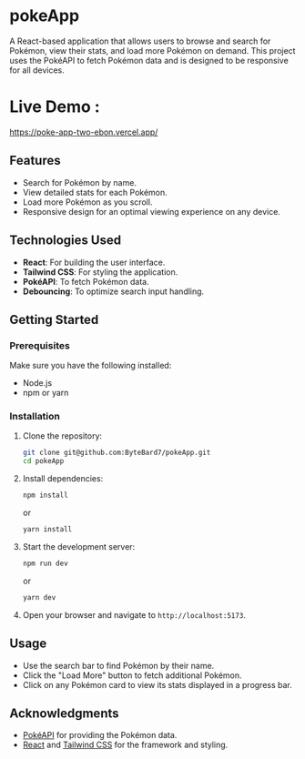 # pokeApp

A React-based application that allows users to browse and search for Pokémon, view their stats, and load more Pokémon on demand. This project uses the PokéAPI to fetch Pokémon data and is designed to be responsive for all devices.

# Live Demo :
https://poke-app-two-ebon.vercel.app/

## Features

- Search for Pokémon by name.
- View detailed stats for each Pokémon.
- Load more Pokémon as you scroll.
- Responsive design for an optimal viewing experience on any device.

## Technologies Used

- **React**: For building the user interface.
- **Tailwind CSS**: For styling the application.
- **PokéAPI**: To fetch Pokémon data.
- **Debouncing**: To optimize search input handling.

## Getting Started

### Prerequisites

Make sure you have the following installed:

- Node.js
- npm or yarn

### Installation

1. Clone the repository:

   ```bash
   git clone git@github.com:ByteBard7/pokeApp.git
   cd pokeApp

   ```

2. Install dependencies:

   ```bash
   npm install
   ```

   or

   ```bash
   yarn install
   ```

3. Start the development server:

   ```bash
   npm run dev
   ```

   or

   ```bash
   yarn dev
   ```

4. Open your browser and navigate to `http://localhost:5173`.

## Usage

- Use the search bar to find Pokémon by their name.
- Click the "Load More" button to fetch additional Pokémon.
- Click on any Pokémon card to view its stats displayed in a progress bar.

## Acknowledgments

- [PokéAPI](https://pokeapi.co/) for providing the Pokémon data.
- [React](https://reactjs.org/) and [Tailwind CSS](https://tailwindcss.com/) for the framework and styling.

